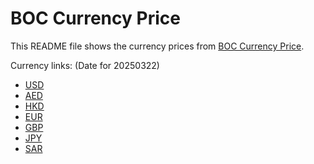 # BOC Currency Price

This README file shows the currency prices from [BOC Currency Price](https://www.boc.cn/sourcedb/whpj/).

Currency links: (Date for 20250322)

- [USD](https://bocurrencyprice.techina.science/BOC_CURRENCY_PRICE/USD/20250322.json)
- [AED](https://bocurrencyprice.techina.science/BOC_CURRENCY_PRICE/AED/20250322.json)
- [HKD](https://bocurrencyprice.techina.science/BOC_CURRENCY_PRICE/HKD/20250322.json)
- [EUR](https://bocurrencyprice.techina.science/BOC_CURRENCY_PRICE/EUR/20250322.json)
- [GBP](https://bocurrencyprice.techina.science/BOC_CURRENCY_PRICE/GBP/20250322.json)
- [JPY](https://bocurrencyprice.techina.science/BOC_CURRENCY_PRICE/JPY/20250322.json)
- [SAR](https://bocurrencyprice.techina.science/BOC_CURRENCY_PRICE/SAR/20250322.json)
